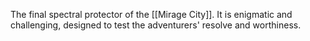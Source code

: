 The final spectral protector of the [[Mirage City]]. It is enigmatic and challenging, designed to test the adventurers' resolve and worthiness.